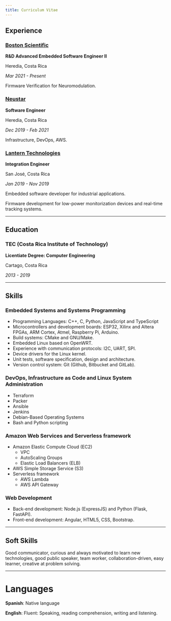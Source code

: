 ```yaml
---
title: Curriculum Vitae
---
```


## Experience

### [Boston Scientific](https://www.bostonscientific.com/)
**R&D Advanced Embedded Software Engineer II**

Heredia, Costa Rica

*Mar 2021 - Present*

Firmware Verification for Neuromodulation.

### [Neustar](https://home.neustar)
**Software Engineer**

Heredia, Costa Rica

*Dec 2019 - Feb 2021*


Infrastructure, DevOps, AWS.

### [Lantern Technologies](https://lantern.tech)
**Integration Engineer**

San José, Costa Rica

*Jan 2019 - Nov 2019*

Embedded software developer for industrial applications.

Firmware development for low-power monitorization devices and
real-time tracking systems.

---
## Education

### TEC (Costa Rica Institute of Technology)
**Licentiate Degree: Computer Engineering**

Cartago, Costa Rica

*2013 - 2019*

---
## Skills

### Embedded Systems and Systems Programming

* Programming Languages: C++, C, Python, JavaScript and TypeScript
* Microcontrollers and development boards: ESP32, Xilinx and Altera FPGAs, ARM Cortex, Atmel, Raspberry Pi, Arduino.
* Build systems: CMake and GNU/Make.
* Embedded Linux based on OpenWRT.
* Experience with communication protocols: I2C, UART, SPI.
* Device drivers for the Linux kernel.
* Unit tests, software specification, design and architecture.
* Version control system: Git (Github, Bitbucket and GitLab).

### DevOps, Infrastructure as Code and Linux System Administration

* Terraform
* Packer
* Ansible
* Jenkins
* Debian-Based Operating Systems
* Bash and Python scripting

### Amazon Web Services and Serverless framework

* Amazon Elastic Compute Cloud (EC2)
  * VPC
  * AutoScaling Groups
  * Elastic Load Balancers (ELB)
* AWS Simple Storage Service (S3)
* Serverless framework
  * AWS Lambda
  * AWS API Gateway

### Web Development
* Back-end development: Node.js (ExpressJS) and Python (Flask, FastAPI).
* Front-end development: Angular, HTML5, CSS, Bootstrap.

---
## Soft Skills

Good communicator, curious and always motivated to learn new technologies, good public speaker, team worker, collaboration-driven, easy
learner, creative at problem solving.

---
# Languages

**Spanish**: Native language

**English**: Fluent: Speaking, reading comprehension, writing and listening.
